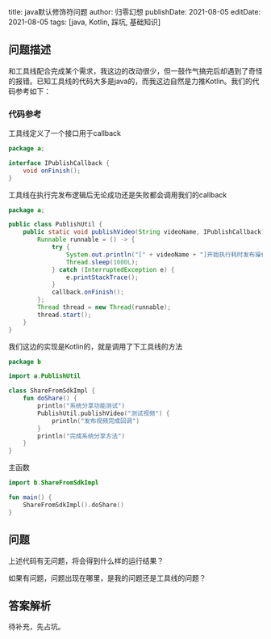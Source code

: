 title: java默认修饰符问题
author: 归零幻想
publishDate: 2021-08-05
editDate: 2021-08-05
tags: [java, Kotlin, 踩坑, 基础知识]

<!--config-->

## 问题描述

和工具线配合完成某个需求，我这边的改动很少，但一鼓作气搞完后却遇到了奇怪的报错。已知工具线的代码大多是java的，而我这边自然是力推Kotlin。我们的代码参考如下：

### 代码参考

工具线定义了一个接口用于callback

```java
package a;

interface IPublishCallback {
    void onFinish();
}

```

工具线在执行完发布逻辑后无论成功还是失败都会调用我们的callback

```java
package a;

public class PublishUtil {
    public static void publishVideo(String videoName, IPublishCallback callback) {
        Runnable runnable = () -> {
            try {
                System.out.println("[" + videoName + "]开始执行耗时发布操作……");
                Thread.sleep(1000L);
            } catch (InterruptedException e) {
                e.printStackTrace();
            }
            callback.onFinish();
        };
        Thread thread = new Thread(runnable);
        thread.start();
    }
}
```

我们这边的实现是Kotlin的，就是调用了下工具线的方法

```kt
package b

import a.PublishUtil

class ShareFromSdkImpl {
    fun doShare() {
        println("系统分享功能测试")
        PublishUtil.publishVideo("测试视频") {
            println("发布视频完成回调")
        }
        println("完成系统分享方法")
    }
}
```

主函数

```kt
import b.ShareFromSdkImpl

fun main() {
    ShareFromSdkImpl().doShare()
}
```

## 问题

上述代码有无问题，将会得到什么样的运行结果？

如果有问题，问题出现在哪里，是我的问题还是工具线的问题？

## 答案解析

待补充，先占坑。

<!--summary-->
